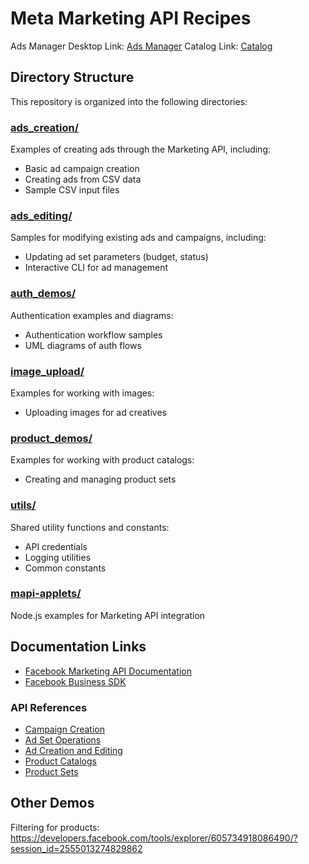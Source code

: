 # Meta Marketing API Recipes

Ads Manager Desktop Link: [Ads Manager](https://adsmanager.prod.facebook.com/adsmanager/manage/campaigns?act=1134228914467584&business_id=167393889361823&nav_entry_point=cm_redirect&nav_source=intern#)
Catalog Link: [Catalog](https://business.facebook.com/commerce/catalogs/1356167525542442/products?business_id=167393889361823)

## Directory Structure

This repository is organized into the following directories:

### [ads_creation/](./ads_creation/)
Examples of creating ads through the Marketing API, including:
- Basic ad campaign creation
- Creating ads from CSV data
- Sample CSV input files

### [ads_editing/](./ads_editing/)
Samples for modifying existing ads and campaigns, including:
- Updating ad set parameters (budget, status)
- Interactive CLI for ad management

### [auth_demos/](./auth_demos/)
Authentication examples and diagrams:
- Authentication workflow samples
- UML diagrams of auth flows

### [image_upload/](./image_upload/)
Examples for working with images:
- Uploading images for ad creatives

### [product_demos/](./product_demos/)
Examples for working with product catalogs:
- Creating and managing product sets

### [utils/](./utils/)
Shared utility functions and constants:
- API credentials
- Logging utilities
- Common constants

### [mapi-applets/](./mapi-applets/)
Node.js examples for Marketing API integration

## Documentation Links

- [Facebook Marketing API Documentation](https://developers.facebook.com/docs/marketing-apis/)
- [Facebook Business SDK](https://developers.facebook.com/docs/business-sdk/)

### API References
- [Campaign Creation](https://developers.facebook.com/docs/marketing-api/reference/ad-account/campaigns/)
- [Ad Set Operations](https://developers.facebook.com/docs/marketing-api/reference/ad-account/adsets/)
- [Ad Creation and Editing](https://developers.facebook.com/docs/marketing-api/reference/ad-account/ads/)
- [Product Catalogs](https://developers.facebook.com/docs/marketing-api/catalog-management/)
- [Product Sets](https://developers.facebook.com/docs/marketing-api/reference/product-set/)

## Other Demos
Filtering for products: https://developers.facebook.com/tools/explorer/605734918086490/?session_id=2555013274829862
